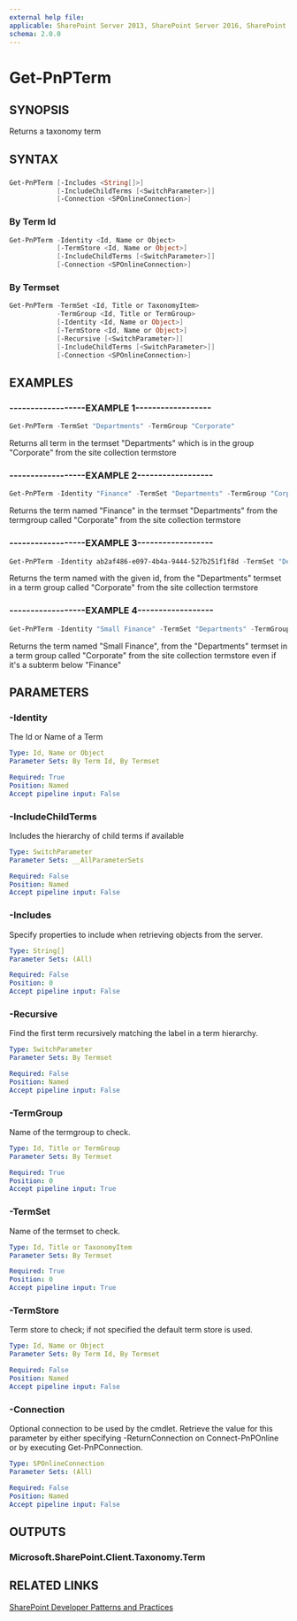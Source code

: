 ```yaml
---
external help file:
applicable: SharePoint Server 2013, SharePoint Server 2016, SharePoint Server 2019, SharePoint Online
schema: 2.0.0
---
```

# Get-PnPTerm

## SYNOPSIS
Returns a taxonomy term

## SYNTAX 

### 
```powershell
Get-PnPTerm [-Includes <String[]>]
            [-IncludeChildTerms [<SwitchParameter>]]
            [-Connection <SPOnlineConnection>]
```

### By Term Id
```powershell
Get-PnPTerm -Identity <Id, Name or Object>
            [-TermStore <Id, Name or Object>]
            [-IncludeChildTerms [<SwitchParameter>]]
            [-Connection <SPOnlineConnection>]
```

### By Termset
```powershell
Get-PnPTerm -TermSet <Id, Title or TaxonomyItem>
            -TermGroup <Id, Title or TermGroup>
            [-Identity <Id, Name or Object>]
            [-TermStore <Id, Name or Object>]
            [-Recursive [<SwitchParameter>]]
            [-IncludeChildTerms [<SwitchParameter>]]
            [-Connection <SPOnlineConnection>]
```

## EXAMPLES

### ------------------EXAMPLE 1------------------
```powershell
Get-PnPTerm -TermSet "Departments" -TermGroup "Corporate"
```

Returns all term in the termset "Departments" which is in the group "Corporate" from the site collection termstore

### ------------------EXAMPLE 2------------------
```powershell
Get-PnPTerm -Identity "Finance" -TermSet "Departments" -TermGroup "Corporate"
```

Returns the term named "Finance" in the termset "Departments" from the termgroup called "Corporate" from the site collection termstore

### ------------------EXAMPLE 3------------------
```powershell
Get-PnPTerm -Identity ab2af486-e097-4b4a-9444-527b251f1f8d -TermSet "Departments" -TermGroup "Corporate"
```

Returns the term named with the given id, from the "Departments" termset in a term group called "Corporate" from the site collection termstore

### ------------------EXAMPLE 4------------------
```powershell
Get-PnPTerm -Identity "Small Finance" -TermSet "Departments" -TermGroup "Corporate" -Recursive
```

Returns the term named "Small Finance", from the "Departments" termset in a term group called "Corporate" from the site collection termstore even if it's a subterm below "Finance"

## PARAMETERS

### -Identity
The Id or Name of a Term

```yaml
Type: Id, Name or Object
Parameter Sets: By Term Id, By Termset

Required: True
Position: Named
Accept pipeline input: False
```

### -IncludeChildTerms
Includes the hierarchy of child terms if available

```yaml
Type: SwitchParameter
Parameter Sets: __AllParameterSets

Required: False
Position: Named
Accept pipeline input: False
```

### -Includes
Specify properties to include when retrieving objects from the server.

```yaml
Type: String[]
Parameter Sets: (All)

Required: False
Position: 0
Accept pipeline input: False
```

### -Recursive
Find the first term recursively matching the label in a term hierarchy.

```yaml
Type: SwitchParameter
Parameter Sets: By Termset

Required: False
Position: Named
Accept pipeline input: False
```

### -TermGroup
Name of the termgroup to check.

```yaml
Type: Id, Title or TermGroup
Parameter Sets: By Termset

Required: True
Position: 0
Accept pipeline input: True
```

### -TermSet
Name of the termset to check.

```yaml
Type: Id, Title or TaxonomyItem
Parameter Sets: By Termset

Required: True
Position: 0
Accept pipeline input: True
```

### -TermStore
Term store to check; if not specified the default term store is used.

```yaml
Type: Id, Name or Object
Parameter Sets: By Term Id, By Termset

Required: False
Position: Named
Accept pipeline input: False
```

### -Connection
Optional connection to be used by the cmdlet. Retrieve the value for this parameter by either specifying -ReturnConnection on Connect-PnPOnline or by executing Get-PnPConnection.

```yaml
Type: SPOnlineConnection
Parameter Sets: (All)

Required: False
Position: Named
Accept pipeline input: False
```

## OUTPUTS

### Microsoft.SharePoint.Client.Taxonomy.Term

## RELATED LINKS

[SharePoint Developer Patterns and Practices](http://aka.ms/sppnp)